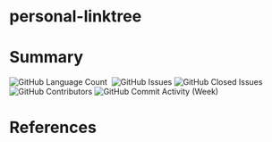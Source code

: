 # personal-linktree

# Summary

<div>
<img alt="GitHub Language Count" src="https://img.shields.io/github/languages/count/GeorgioFe/personal-linktree?color=blue&style=for-the-badge"/>
<img alt="" src="https://img.shields.io/github/repo-size/GeorgioFe/personal-linktree?color=blue&style=for-the-badge"/>
<img alt="GitHub Issues" src="https://img.shields.io/github/issues/GeorgioFe/personal-linktree?color=blue&style=for-the-badge"/>
<img alt="GitHub Closed Issues" src="https://img.shields.io/github/issues-closed/GeorgioFe/personal-linktree?color=blue&style=for-the-badge"/>
<img alt="GitHub Contributors" src="https://img.shields.io/github/contributors/GeorgioFe/personal-linktree?color=blue&style=for-the-badge"/>
<img alt="GitHub Commit Activity (Week)" src="https://img.shields.io/github/commit-activity/w/GeorgioFe/personal-linktree?color=blue&style=for-the-badge"/>
</div>

# References

